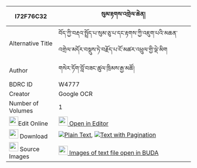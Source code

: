 |I72F76C32|སུམ་རྟགས་འགྲེལ་ཆེན། 
| --- | --- 
|Alternative Title |བོད་ཀྱི་བརྡའ་སྤྲོད་པ་སུམ་ཅུ་པ་དང་རྟགས་ཀྱི་འཇུག་པའི་མཆན་འགྲེལ་མདོར་བསྡུས་ཏེ་བརྗོད་པ་ངོ་མཚར་འཕྲུལ་གྱི་ལྡེ་མིག
|Author| གསེར་ཏོག་བློ་བཟང་ཚུལ་ཁྲིམས་རྒྱ་མཚོ།
|BDRC ID | W4777
|Creator | Google OCR
|Number of Volumes| 1
|<img width="25" src="https://img.icons8.com/color/25/000000/edit-property.png">Edit Online| [<img width="25" src="https://avatars.githubusercontent.com/u/45091458?s=200&v=4"> Open in Editor](http://editor.openpecha.org/I72F76C32)
|<img width="25" src="https://img.icons8.com/fluent/48/000000/download-2.png"/>  Download | [![](https://img.icons8.com/color/20/000000/txt.png)Plain Text](https://github.com/Openpecha/I72F76C32/releases/download/v1/sum_tak_drelchen_plain_I72F76C32.zip), [![](https://img.icons8.com/color/20/000000/txt.png)Text with Pagination](https://github.com/Openpecha/I72F76C32/releases/download/v1/sum_tak_drelchen_pages_I72F76C32.zip)
|<img width="25" src="https://img.icons8.com/plasticine/100/000000/pictures-folder.png"/>  Source Images | [<img width="25" src="https://library.bdrc.io/icons/BUDA-small.svg"> Images of text file open in BUDA](https://library.bdrc.io/show/bdr:W4777)